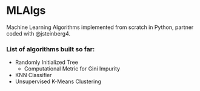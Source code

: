 # MLAlgs
Machine Learning Algorithms implemented from scratch in Python, partner coded with @jsteinberg4.

### List of algorithms built so far:
* Randomly Initialized Tree
  - Computational Metric for Gini Impurity
* KNN Classifier
* Unsupervised K-Means Clustering
